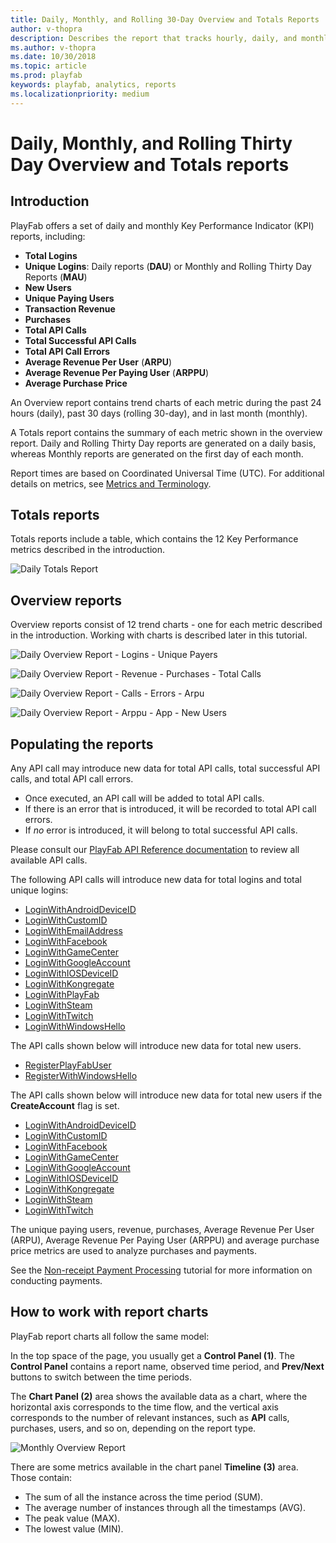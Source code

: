 ```yaml
---
title: Daily, Monthly, and Rolling 30-Day Overview and Totals Reports
author: v-thopra
description: Describes the report that tracks hourly, daily, and monthly logins, revenue, and API usage.
ms.author: v-thopra
ms.date: 10/30/2018
ms.topic: article
ms.prod: playfab
keywords: playfab, analytics, reports
ms.localizationpriority: medium
---
```


# Daily, Monthly, and Rolling Thirty Day Overview and Totals reports

## Introduction

PlayFab offers a set of daily and monthly Key Performance Indicator (KPI) reports, including:

- **Total Logins**
- **Unique Logins**: Daily reports (**DAU**)  or Monthly and Rolling Thirty Day Reports (**MAU**)
- **New Users**
- **Unique Paying Users**
- **Transaction Revenue**
- **Purchases**
- **Total API Calls**
- **Total Successful API Calls**
- **Total API Call Errors**
- **Average Revenue Per User** (**ARPU**)
- **Average Revenue Per Paying User** (**ARPPU**)
- **Average Purchase Price**

An Overview report contains trend charts of each metric during the past 24 hours (daily), past 30 days (rolling 30-day), and in last month (monthly).

A Totals report contains the summary of each metric shown in the overview report. Daily and Rolling Thirty Day reports are generated on a daily basis, whereas Monthly reports are generated on the first day of each month.

Report times are based on Coordinated Universal Time (UTC). For additional details on metrics, see [Metrics and Terminology](../metrics/metrics-and-terminology.md).

## Totals reports

Totals reports include a table, which contains the 12 Key Performance metrics described in the introduction.

![Daily Totals Report](media/tutorials/daily-totals-report.png)  

## Overview reports

Overview reports consist of 12 trend charts - one for each metric described in the introduction. Working with charts is described later in this tutorial.

![Daily Overview Report - Logins - Unique Payers](media/tutorials/daily-overview-report-logins-unique-payers.png)  

![Daily Overview Report - Revenue - Purchases - Total Calls](media/tutorials/daily-overview-report-revenue-purchases-total-calls.png)  

![Daily Overview Report - Calls - Errors - Arpu](media/tutorials/daily-overview-report-calls-errors-arpu.png)  

![Daily Overview Report - Arppu - App - New Users](media/tutorials/daily-overview-report-arppu-app-new-users.png)  

## Populating the reports

Any API call may introduce new data for total API calls, total successful API calls, and total API call errors.

- Once executed, an API call will be added to total API calls.
- If there is an error that is introduced, it will be recorded to total API call errors.
- If *no* error is introduced, it will belong to total successful API calls.

Please consult our [PlayFab API Reference documentation](../../../api-references/index.md) to review all available API calls.

The following API calls will introduce new data for total logins and total unique logins:

- [LoginWithAndroidDeviceID](xref:titleid.playfabapi.com.client.authentication.loginwithandroiddeviceid)
- [LoginWithCustomID](xref:titleid.playfabapi.com.client.authentication.loginwithcustomid)
- [LoginWithEmailAddress](xref:titleid.playfabapi.com.client.authentication.loginwithemailaddress)
- [LoginWithFacebook](xref:titleid.playfabapi.com.client.authentication.loginwithfacebook)
- [LoginWithGameCenter](xref:titleid.playfabapi.com.client.authentication.loginwithgamecenter)
- [LoginWithGoogleAccount](xref:titleid.playfabapi.com.client.authentication.loginwithgoogleaccount)
- [LoginWithIOSDeviceID](xref:titleid.playfabapi.com.client.authentication.loginwithiosdeviceid)
- [LoginWithKongregate](xref:titleid.playfabapi.com.client.authentication.loginwithkongregate)
- [LoginWithPlayFab](xref:titleid.playfabapi.com.client.authentication.loginwithplayfab)
- [LoginWithSteam](xref:titleid.playfabapi.com.client.authentication.loginwithsteam)
- [LoginWithTwitch](xref:titleid.playfabapi.com.client.authentication.loginwithtwitch)
- [LoginWithWindowsHello](xref:titleid.playfabapi.com.client.authentication.loginwithwindowshello)

The API calls shown below will introduce new data for total new users.

- [RegisterPlayFabUser](xref:titleid.playfabapi.com.client.authentication.registerplayfabuser)
- [RegisterWithWindowsHello](xref:titleid.playfabapi.com.client.authentication.registerwithwindowshello)

The API calls shown below will introduce new data for total new users if the **CreateAccount** flag is set.

- [LoginWithAndroidDeviceID](xref:titleid.playfabapi.com.client.authentication.loginwithandroiddeviceid)
- [LoginWithCustomID](xref:titleid.playfabapi.com.client.authentication.loginwithcustomid)
- [LoginWithFacebook](xref:titleid.playfabapi.com.client.authentication.loginwithfacebook)
- [LoginWithGameCenter](xref:titleid.playfabapi.com.client.authentication.loginwithgamecenter)
- [LoginWithGoogleAccount](xref:titleid.playfabapi.com.client.authentication.loginwithgoogleaccount)
- [LoginWithIOSDeviceID](xref:titleid.playfabapi.com.client.authentication.loginwithiosdeviceid)
- [LoginWithKongregate](xref:titleid.playfabapi.com.client.authentication.loginwithkongregate)
- [LoginWithSteam](xref:titleid.playfabapi.com.client.authentication.loginwithsteam)
- [LoginWithTwitch](xref:titleid.playfabapi.com.client.authentication.loginwithtwitch)

The unique paying users, revenue, purchases, Average Revenue Per User (ARPU), Average Revenue Per Paying User (ARPPU) and average purchase price metrics are used to analyze purchases and payments.

See the [Non-receipt Payment Processing](../../commerce/economy/non-receipt-payment-processing.md) tutorial for more information on conducting payments.

## How to work with report charts

PlayFab report charts all follow the same model:

In the top space of the page, you usually get a **Control Panel (1)**. The **Control Panel** contains a report name, observed time period, and **Prev/Next** buttons to switch between the time periods.

The **Chart Panel (2)** area shows the available data as a chart, where the horizontal axis corresponds to the time flow, and the vertical axis corresponds to the number of relevant instances, such as **API** calls, purchases, users, and so on, depending on the report type.

![Monthly Overview Report](media/tutorials/monthly-overview-report.png)

There are some metrics available in the chart panel **Timeline (3)** area. Those contain:

- The sum of all the instance across the time period (SUM).
- The average number of instances through all the timestamps (AVG).
- The peak value (MAX).
- The lowest value (MIN).
